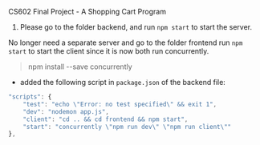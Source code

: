 CS602 Final Project - A Shopping Cart Program

1. Please go to the folder backend, and run `npm start` to start the server.

No longer need a separate server and go to the folder frontend run `npm start` to start the client since it is now both run concurrently.

> npm install --save concurrently
- added the following script in `package.json` of the backend file:
```js
"scripts": {
    "test": "echo \"Error: no test specified\" && exit 1",
    "dev": "nodemon app.js",
    "client": "cd .. && cd frontend && npm start",
    "start": "concurrently \"npm run dev\" \"npm run client\""
},
```
